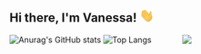 <div>
  <h2> 
    Hi there, I'm Vanessa! <img src="https://raw.githubusercontent.com/ABSphreak/ABSphreak/master/gifs/Hi.gif" width="25px">
  </h2>
  <img align='right' src='https://media.giphy.com/media/73Os0o1uTQocA0UfLI/giphy.gif' width='200"'>
</div>

![Anurag's GitHub stats](https://github-readme-stats.vercel.app/api?username=vanessaaurellia&show_icons=true&theme=tokyonight)
![Top Langs](https://github-readme-stats.vercel.app/api/top-langs/?username=vanessaaurellia&layout=compact&theme=tokyonight)
